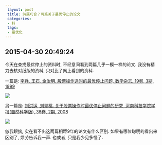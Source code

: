```yaml
---
 layout: post
 title: 纯属巧合？两篇关于最优停止的论文
 categories:
 - 科
 tags:
 - 最优化
---
```


## 2015-04-30 20:49:24

今天在查找最优停止的资料时, 不经意间看到两篇几乎一模一样的论文.
我没有精力去核对纸版的资料, 只对比了网上看到的资料.

一篇是: [李兵, 王石, 金治明. 股票操作选时的最优停止问题, 数学杂志, 19卷, 3期, 1999](http://166.111.121.20:9080/mathjournal/SXZZ199903/sxzz199903000.caj.pdf)

![](https://jerkwin.github.io/pic/paper-1.png)

另一篇是: [刘洪运, 刘翠桃. 关于股票操作时最优停止问题的研究, 河南科技学院学报(自然科学版), 36卷, 2期, 2008](http://www.docin.com/p-1014509.html)

![](https://jerkwin.github.io/pic/paper-2.png)

恕我眼拙, 实在看不出这两篇相距9年的论文有什么区别. 如果有哪位聪明的看出来区别了, 烦劳告诉我一声.
也或者, 只是我少见多怪了.
